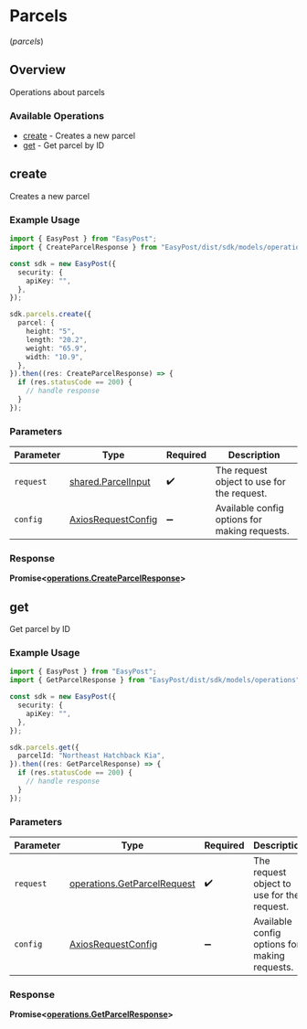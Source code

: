 # Parcels
(*parcels*)

## Overview

Operations about parcels

### Available Operations

* [create](#create) - Creates a new parcel
* [get](#get) - Get parcel by ID

## create

Creates a new parcel

### Example Usage

```typescript
import { EasyPost } from "EasyPost";
import { CreateParcelResponse } from "EasyPost/dist/sdk/models/operations";

const sdk = new EasyPost({
  security: {
    apiKey: "",
  },
});

sdk.parcels.create({
  parcel: {
    height: "5",
    length: "20.2",
    weight: "65.9",
    width: "10.9",
  },
}).then((res: CreateParcelResponse) => {
  if (res.statusCode == 200) {
    // handle response
  }
});
```

### Parameters

| Parameter                                                    | Type                                                         | Required                                                     | Description                                                  |
| ------------------------------------------------------------ | ------------------------------------------------------------ | ------------------------------------------------------------ | ------------------------------------------------------------ |
| `request`                                                    | [shared.ParcelInput](../../models/shared/parcelinput.md)     | :heavy_check_mark:                                           | The request object to use for the request.                   |
| `config`                                                     | [AxiosRequestConfig](https://axios-http.com/docs/req_config) | :heavy_minus_sign:                                           | Available config options for making requests.                |


### Response

**Promise<[operations.CreateParcelResponse](../../models/operations/createparcelresponse.md)>**


## get

Get parcel by ID

### Example Usage

```typescript
import { EasyPost } from "EasyPost";
import { GetParcelResponse } from "EasyPost/dist/sdk/models/operations";

const sdk = new EasyPost({
  security: {
    apiKey: "",
  },
});

sdk.parcels.get({
  parcelId: "Northeast Hatchback Kia",
}).then((res: GetParcelResponse) => {
  if (res.statusCode == 200) {
    // handle response
  }
});
```

### Parameters

| Parameter                                                                  | Type                                                                       | Required                                                                   | Description                                                                |
| -------------------------------------------------------------------------- | -------------------------------------------------------------------------- | -------------------------------------------------------------------------- | -------------------------------------------------------------------------- |
| `request`                                                                  | [operations.GetParcelRequest](../../models/operations/getparcelrequest.md) | :heavy_check_mark:                                                         | The request object to use for the request.                                 |
| `config`                                                                   | [AxiosRequestConfig](https://axios-http.com/docs/req_config)               | :heavy_minus_sign:                                                         | Available config options for making requests.                              |


### Response

**Promise<[operations.GetParcelResponse](../../models/operations/getparcelresponse.md)>**

